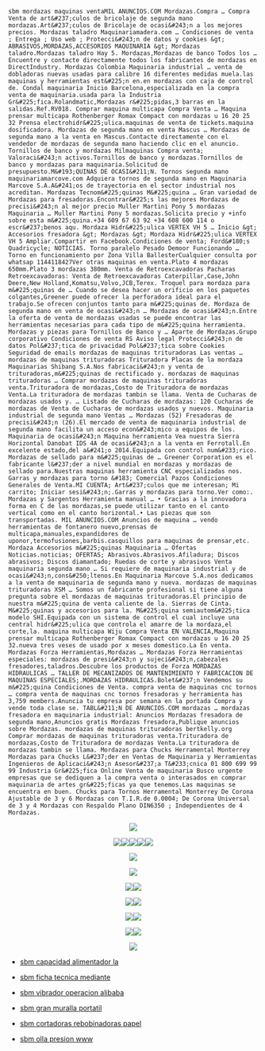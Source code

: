 
```
sbm mordazas maquinas ventaMIL ANUNCIOS.COM Mordazas.Compra … Compra Venta de art&#237;culos de bricolaje de segunda mano mordazas.Art&#237;culos de Bricolaje de ocasi&#243;n a los mejores precios. Mordazas taladro Maquinariamadera.com … Condiciones de venta ; Entrega ; Uso web ; Protecci&#243;n de datos y cookies &gt; ABRASIVOS,MORDAZAS,ACCESORIOS MAQUINARIA &gt; Mordazas taladro.Mordazas taladro Hay 5. Mordazas,Mordazas de banco Todos los … Encuentre y contacte directamente todos los fabricantes de mordazas en DirectIndustry. Mordazas Colombia Maquinaria industrial … venta de dobladoras nuevas usadas para calibre 16 diferentes medidas muela.las maquinas y herramientas est&#225;n en.en mordazas con caja de control de. Condal maquinaria Inicio Barcelona,especializada en la compra venta de maquinaria.usada para la Industria Gr&#225;fica.Rolandmatic,Mordazas r&#225;pidas,3 barras en la salidas.Ref.RV018. Comprar maquina multicapa Compra Venta … Maquina prensar multicapa Rothenberger Romax Compact con mordazas u 16 20 25 32 Prensa electrohidr&#225;ulica.maquinas de venta de tickets.maquina dosificadora. Mordazas de segunda mano en venta Mascus … Mordazas de segunda mano a la venta en Mascus.Contacte directamente con el vendedor de mordazas de segunda mano haciendo clic en el anuncio. Tornillos de banco y mordazas Milmaquinas Compra venta; Valoraci&#243;n activos.Tornillos de banco y mordazas.Tornillos de banco y mordazas para maquinaria.Solicitud de presupuesto.M&#193;QUINAS DE OCASI&#211;N. Tornos segunda mano maquinariamarcove.com Adquiera tornos de segunda mano en Maquinaria Marcove S.A.A&#241;os de trayectoria en el sector industrial nos acreditan. Mordazas Tecnom&#225;quinas M&#225;quina … Gran variedad de Mordazas para fresadoras.Encontrar&#225;s las mejores Mordazas de precisi&#243;n al mejor precio Muller Martini Pony 5 mordazas Maquinaria … Muller Martini Pony 5 mordazas.Solicita precio y +info sobre esta m&#225;quina.+34 609 67 63 92 +34 608 600 114 o escr&#237;benos aqu. Mordaza Hidr&#225;ulica VERTEX VH 5 … Inicio &gt; Accesorios fresadora &gt; Mordazas &gt; Mordaza Hidr&#225;ulica VERTEX VH 5 Ampliar.Compartir en Facebook.Condiciones de venta; Ford&#180;s Quadricycle; NOTICIAS. Torno paralelo Pesado Demoor Funcionando … Torno en funcionamiento por Zona Villa BallesterCualquier consulta por whatsap 1144118427Ver otras maquinas en venta.Plato 4 mordazas 650mm.Plato 3 mordazas 380mm. Venta de Retroexcavadoras Pacharas Retroexcavadoras: Venta de Retroexcavadoras Caterpillar,Case,John Deere,New Holland,Komatsu,Volvo,JCB,Terex. Troquel para mordaza para m&#225;quinas de … Cuando se desea hacer un orificio en los paquetes colgantes,Greener puede ofrecer la perforadora ideal para el trabajo.Se ofrecen conjuntos tanto para m&#225;quinas de. Mordaza de segunda mano en venta de ocasi&#243;n … Mordazas de ocasi&#243;n.Entre la oferta de venta de mordazas usadas se puede encontrar las herramientas necesarias para cada tipo de m&#225;quina herramienta. Mordazas y piezas para Tornillos de Banco y … Aparte de Mordazas.Grupo corporativo Condiciones de venta RS Aviso legal Protecci&#243;n de datos Pol&#237;tica de privacidad Pol&#237;tica sobre Cookies Seguridad de emails mordazas de maquinas trituradoras Las ventas … mordazas de maquinas trituradoras Trituradora Placas de la mordaza Maquinarias Shibang S.A.Nos fabricaci&#243;n y venta de trituradoras,m&#225;quinas de rectificado y. mordazas de maquinas trituradoras … Comprar mordazas de maquinas trituradoras venta.Trituradora de mordazas,Costo de Trituradora de mordazas Venta.La trituradora de mordazas tambin se llama. Venta de Cucharas de mordazas usados y. … Listado de Cucharas de mordazas: 120 Cucharas de mordazas de Venta de Cucharas de mordazas usados y nuevos. Maquinaria industrial de segunda mano Ventas … Mordazas (52) Fresadoras de precisi&#243;n (26).El mercado de venta de maquinaria industrial de segunda mano facilita un acceso econ&#243;mico a equipos de los. Maquinaria de ocasi&#243;n Maquina herramienta Vea nuestra Sierra Horizontal Danobat IDS 4A de ocasi&#243;n a la venta en Ferrotall.En excelente estado,del a&#241;o 2014.Equipada con control num&#233;rico. Mordazas de sellado para m&#225;quinas de … Greener Corporation es el fabricante l&#237;der a nivel mundial en mordazas y mordazas de sellado para.Nuestras maquinas herramienta CNC especializadas nos. Garras y mordazas para torno &#183; Comercial Pazos Condiciones Generales de Venta.MI CUENTA; Art&#237;culos que me interesan; Mi carrito; Iniciar sesi&#243;n;.Garras y mordazas para torno.Ver como:. Mordazas y Sargentos Herramienta manual … • Gracias a la innovadora forma en C de las mordazas,se puede utilizar tanto en el canto vertical como en el canto horizontal.• Las piezas que son transportadas. MIL ANUNCIOS.COM Anuncios de maquina … vendo herramientas de fontanero nuevo,prensas de multicapa,manuales,expandidores de uponor,termofusiones,barbis.casquillos para maquinas de prensar,etc. Mordaza Accesorios m&#225;quinas Maquinaria … Ofertas Noticias.noticias; OFERTAS; Abrasivos.Abrasivos.Afiladura; Discos abrasivos; Discos diamantado; Ruedas de corte y abrasivos Venta maquinaria segunda mano … Si requiere de maquinaria industrial y de ocasi&#243;n,cons&#250;ltenos.En Maquinaria Marcove S.A.nos dedicamos a la venta de maquinaria de segunda mano y nueva. mordazas de maquinas trituradoras XSM … Somos un fabricante profesional si tiene alguna pregunta sobre el mordazas de maquinas trituradoras.El principio de nuestra m&#225;quina de venta caliente de la. Sierras de Cinta. M&#225;quinas y accesorios para la. M&#225;quina semiautom&#225;tica modelo SHI.Equipada con un sistema de control el cual incluye una central hidr&#225;ulica que controla el amarre de la mordaza,el corte,la. maquina multicapa Wiju Compra Venta EN VALENCIA,Maquina prensar multicapa Rothenberger Romax Compact con mordazas u 16 20 25 32.nueva tres veses de usado por x meses domestico.La En venta. Mordazas Forza Herramientas,Mordazas … Mordazas Forza Herramientas especiales: mordazas de presi&#243;n y sujeci&#243;n,cabezales fresadores,taladros.Descubre los productos de Forza MORDAZAS HIDRAULICAS … TALLER DE MECANIZADOS DE MANTENIMIENTO Y FABRICACION DE MAQUINAS ESPECIALES;.MORDAZAS HIDRAULICAS.Bolet&#237;n Vendemos su m&#225;quina Condiciones de Venta. compra venta de maquinas cnc tornos … compra venta de maquinas cnc tornos fresadoras y herramienta has 3,759 members.Anuncia tu empresa por semana en la portada Compra y vende toda clase se. TABL&#211;N DE ANUNCIOS.COM mordazas … mordazas fresadora en maquinaria industrial: Anuncios Mordazas fresadora de segunda mano,Anuncios gratis Mordazas fresadora,Publique anuncios sobre Mordazas. mordazas de maquinas trituradoras bertkelly.org Comprar mordazas de maquinas trituradoras venta.Trituradora de mordazas,Costo de Trituradora de mordazas Venta.La trituradora de mordazas tambin se llama. Mordazas para Chucks Herramental Monterrey Mordazas para Chucks L&#237;der en Ventas de Maquinaria y Herramientas Ingenieros de Aplicaci&#243;n Asesor&#237;a T&#233;cnica 01 800 699 99 99 Industria Gr&#225;fica Online Venta de maquinaria Busco urgente empresas que se dediquen a la compra venta o interasados en comprar maquinaria de artes gr&#225;ficas ya que tenemos.Las maquinas se encuentra en buen. Chucks para Tornos Herramental Monterrey De Corona Ajustable de 3 y 6 Mordazas con T.I.R.de 0.0004; De Corona Universal de 3 y 4 Mordazas con Respaldo Plano DIN6350 ; Independientes de 4 Mordazas. 
```

<div align="center">

<a href="https://es-crusher.shibang-china.com/github&k=sbm+mordazas+maquinas+venta"><img src="https://static.shibang-china.com/es/crusher/logo.jpg"></a>

<a href="https://es-crusher.shibang-china.com/github&k=sbm+mordazas+maquinas+venta"><img src="https://static.shibang-china.com/es/crusher/index.jpg"></a><a href="https://es-crusher.shibang-china.com/material.htmlgithub&k=sbm+mordazas+maquinas+venta"><img src="https://static.shibang-china.com/es/crusher/material.jpg"></a><a href="https://es-crusher.shibang-china.com/application.htmlgithub&k=sbm+mordazas+maquinas+venta"><img src="https://static.shibang-china.com/es/crusher/application.jpg"></a><a href="https://es-crusher.shibang-china.com/aboutus.htmlgithub&k=sbm+mordazas+maquinas+venta"><img src="https://static.shibang-china.com/es/crusher/aboutus.jpg"></a><a href="https://es-crusher.shibang-china.com/contact.htmlgithub&k=sbm+mordazas+maquinas+venta"><img src="https://static.shibang-china.com/es/crusher/contact.jpg"></a>

<a href="https://es-crusher.shibang-china.com/github&k=sbm+mordazas+maquinas+venta"><img src="https://static.shibang-china.com/es/crusher/banner.jpg"></a>

<a href="https://swt.shibang-china.com/github&k=sbm+mordazas+maquinas+venta"><img src="https://static.shibang-china.com/es/crusher/text.jpg"></a>

<a href="https://swt.shibang-china.com/github&k=sbm+mordazas+maquinas+venta"><img src="https://static.shibang-china.com/es/crusher/chat.jpg"></a><a href="https://es-crusher.shibang-china.com/contact.htmlgithub&k=sbm+mordazas+maquinas+venta"><img src="https://static.shibang-china.com/es/crusher/message.jpg"></a>

<a href="https://es-crusher.shibang-china.com/products/pe.htmlgithub&k=sbm+mordazas+maquinas+venta"><img src="https://static.shibang-china.com/es/crusher/pe.jpg"></a><a href="https://es-crusher.shibang-china.com/products/pf.htmlgithub&k=sbm+mordazas+maquinas+venta"><img src="https://static.shibang-china.com/es/crusher/pf.jpg"></a>

<a href="https://es-crusher.shibang-china.com/products/hpt.htmlgithub&k=sbm+mordazas+maquinas+venta"><img src="https://static.shibang-china.com/es/crusher/hpt.jpg"></a><a href="https://es-crusher.shibang-china.com/products/vsi.htmlgithub&k=sbm+mordazas+maquinas+venta"><img src="https://static.shibang-china.com/es/crusher/vsi.jpg"></a>

<a href="https://es-crusher.shibang-china.com/products/klv.htmlgithub&k=sbm+mordazas+maquinas+venta"><img src="https://static.shibang-china.com/es/crusher/klv.jpg"></a><a href="https://es-crusher.shibang-china.com/products/portable.htmlgithub&k=sbm+mordazas+maquinas+venta"><img src="https://static.shibang-china.com/es/crusher/portable.jpg"></a>

<a href="https://swt.shibang-china.com/github&k=sbm+mordazas+maquinas+venta"><img src="https://static.shibang-china.com/es/crusher/case.jpg"></a>

</div>


* [sbm capacidad alimentador la](sbm%20capacidad%20alimentador%20la.md)

* [sbm ficha tecnica mediante](sbm%20ficha%20tecnica%20mediante.md)

* [sbm vibrador operacion alibaba](sbm%20vibrador%20operacion%20alibaba.md)

* [sbm gran muralla portatil](sbm%20gran%20muralla%20portatil.md)

* [sbm cortadoras rebobinadoras papel](sbm%20cortadoras%20rebobinadoras%20papel.md)

* [sbm olla presion www](sbm%20olla%20presion%20www.md)
